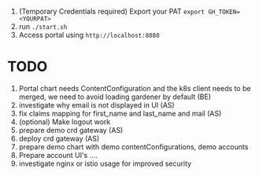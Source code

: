 1. (Temporary Credentials required) Export your PAT `export GH_TOKEN=<YOURPAT>`
1. run `./start.sh`
1. Access portal using `http://localhost:8080`

# TODO

1. Portal chart needs ContentConfiguration and the k8s client needs to be merged, we need to avoid loading gardener by default (BE)
2. investigate why email is not displayed in UI (AS)
3. fix claims mapping for first_name and last_name and mail (AS)
2. (optional) Make logout work
3. prepare demo crd gateway (AS)
4. deploy crd gateway (AS)
4. prepare demo chart with demo contentConfigurations, demo accounts
5. Prepare account UI's ....
6. investigate nginx or istio usage for improved security